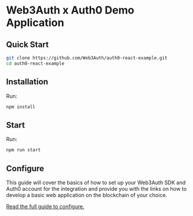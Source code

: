 # Web3Auth x Auth0 Demo Application

## Quick Start

```bash
git clone https://github.com/Web3Auth/auth0-react-example.git
cd auth0-react-example
```

## Installation

Run:

```bash
npm install
```

## Start

Run:

```bash
npm run start
```

## Configure

This guide will cover the basics of how to set up your Web3Auth SDK and Auth0
account for the integration and provide you with the links on how to develop a
basic web application on the blockchain of your choice.

[Read the full guide to configure.](https://web3auth.io/docs/guides/auth0)
